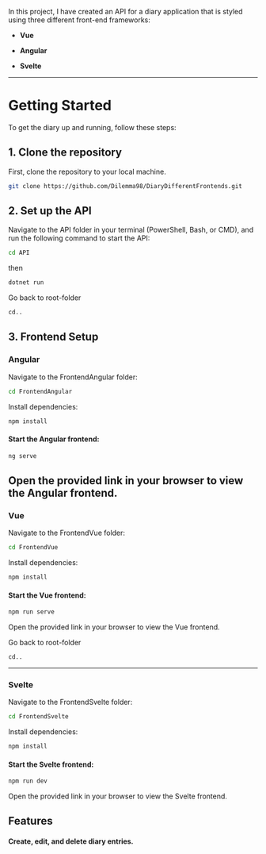 In this project, I have created an API for a diary application that is styled using three different front-end frameworks:

- **Vue**

- **Angular**

- **Svelte**
---
# Getting Started
To get the diary up and running, follow these steps:

## 1. Clone the repository
First, clone the repository to your local machine.

```bash
git clone https://github.com/Dilemma98/DiaryDifferentFrontends.git
```
## 2. Set up the API
Navigate to the API folder in your terminal (PowerShell, Bash, or CMD), and run the following command to start the API:

```bash
cd API
```
then
``` bash
dotnet run
```
Go back to root-folder
```bash
cd..
```

## 3. Frontend Setup
### Angular
Navigate to the FrontendAngular folder:

```bash
cd FrontendAngular
```
Install dependencies:

```bash
npm install
```
#### Start the Angular frontend:

```bash
ng serve
```
Open the provided link in your browser to view the Angular frontend.
---
### Vue
Navigate to the FrontendVue folder:

```bash
cd FrontendVue
```
Install dependencies:

```bash
npm install
```

#### Start the Vue frontend:

```bash
npm run serve
```
Open the provided link in your browser to view the Vue frontend.

Go back to root-folder
```bash
cd..
```
---

### Svelte
Navigate to the FrontendSvelte folder:

```bash
cd FrontendSvelte
```

Install dependencies:

```bash
npm install
```

#### Start the Svelte frontend:

```bash
npm run dev
```
Open the provided link in your browser to view the Svelte frontend.

## Features
#### Create, edit, and delete diary entries.

